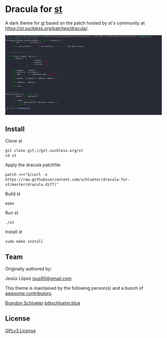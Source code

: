 # Dracula for [st][]

A dark theme for [st][] based on the patch hosted by st's community at https://st.suckless.org/patches/dracula/.

![Screenshot][]

## Install

Clone st
```
git clone git://git.suckless.org/st
cd st
```
Apply the dracula patchfile
```
patch <<<"$(curl -s https://raw.githubusercontent.com/schlueter/dracula-for-st/master/dracula.diff)"
```
Build st
```
make
```
Run st
```
./st
```
Install st
```
sudo make install
```

## Team

Originally authored by:

Jesús López <jsus90@gmail.com>

This theme is maintained by the following person(s) and a bunch of [awesome contributors](https://github.com/schlueter/dracula-for-st/graphs/contributors).

[Brandon Schlueter][schlueter] <b@schlueter.blue>

## License

[GPLv3 License](./LICENSE)

[st]: https://st.suckless.org/
[Screenshot]: st-dracula.png
[schlueter]: https://github.com/schlueter/
